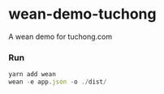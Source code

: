 # wean-demo-tuchong
A wean demo for tuchong.com

### Run
```js
yarn add wean
wean -e app.json -o ./dist/
```
